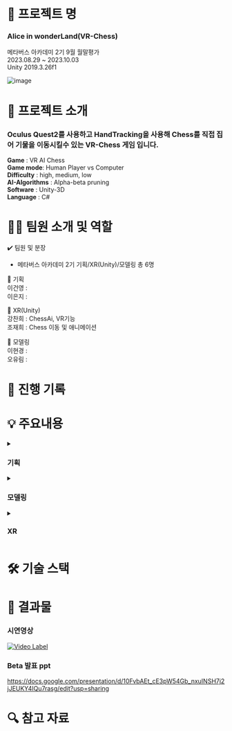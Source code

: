# 📖 프로젝트 명
### Alice in wonderLand(VR-Chess)   

메타버스 아카데미 2기 9월 월말평가    
2023.08.29 ~ 2023.10.03   
Unity 2019.3.26f1

![image](https://github.com/kcheee/VR_Chess/assets/86779278/c5ea410b-8a00-40ce-9995-185d6eaf4838)    

# 📃 프로젝트 소개

### Oculus Quest2를 사용하고 HandTracking을 사용해 Chess를 직접 집어 기물을 이동시킬수 있는 VR-Chess 게임 입니다.

**Game** : VR AI Chess   
**Game mode**: Human Player vs Computer   
**Difficulty** : high, medium, low   
**AI-Algorithms** : Alpha-beta pruning   
**Software** : Unity-3D   
**Language** : C#   

# 👩‍🔧 팀원 소개 및 역할

✔️ 팀원 및 분장

- 메타버스 아카데미 2기 기획/XR(Unity)/모델링 총 6명

🔹 기획   
이건영 :    
이은지 :    
   
🔹 XR(Unity)   
강찬희 : ChessAi, VR기능   
조재희 : Chess 이동 및 애니메이션   
   
🔹 모델링   
이현경 :   
오유림 :    

# 📅 진행 기록



# 💡 주요내용

<details>
<summary>   
 
### 기획
</summary>
   토글 안 내용
</details>

<details>
<summary>   
 
### 모델링
</summary>
   토글 안 내용
</details>

<details>
<summary>   
 
### XR
</summary>

1) minimax alpha beta pruning

여기에 chessAi 링크 걸어줌.

  탐색길이로 난이도 체크 
  탐색 깊이
  
  2 -> 쉬움
  3 -> 중간
  4 -> 어려움

2) Hand Tracking    


3) Chess Move   

</details>



# 🛠 기술 스택   



# 📃 결과물   
### 시연영상
[![Video Label](http://img.youtube.com/vi/ZSd1B3I5J3M/0.jpg)](https://youtu.be/ZSd1B3I5J3M)   

### Beta 발표 ppt   
https://docs.google.com/presentation/d/10FvbAEt_cE3pW54Gb_nxuINSH7j2jJEUKY4IQu7rasg/edit?usp=sharing    

# 🔍 참고 자료   
